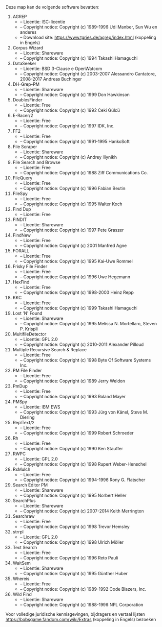 ﻿Deze map kan de volgende software bevatten:

1. AGREP
   - – Licentie: ISC-licentie
   - – Copyright notice: Copyright (c) 1989-1996 Udi Manber, Sun Wu en anderes
   - – Download site: https://www.tgries.de/agrep/index.html (koppeling in Engels)
2. Corpus Wizard
   - – Licentie: Shareware
   - – Copyright notice: Copyright (c) 1994 Takashi Hamaguchi
3. DataSeeker
   - – Licentie: BSD 3-Clause e OpenWatcom
   - – Copyright notice: Copyright (c) 2003-2007 Alessandro Cantatore, 2008-2017 Andreas Buchinger
4. DH-Grep-PM
   - – Licentie: Shareware
   - – Copyright notice: Copyright (c) 1999 Don Hawkinson
5. DoublesFinder
   - – Licentie: Free
   - – Copyright notice: Copyright (c) 1992 Ceki Gülcü
6. E-Racer/2
   - – Licentie: Free
   - – Copyright notice: Copyright (c) 1997 IDK, Inc.
7. FF2
   - – Licentie: Free
   - – Copyright notice: Copyright (c) 1991-1995 HankoSoft
8. File Scraper
   - – Licentie: Shareware
   - – Copyright notice: Copyright (c) Andrey Iliynikh
9. File Search and Browse
   - – Licentie: Free
   - – Copyright notice: Copyright (c) 1988 Ziff Communications Co.
10. FileQuery
    - – Licentie: Free
    - – Copyright notice: Copyright (c) 1996 Fabian Beutin
11. FileSpy
    - – Licentie: Free
    - – Copyright notice: Copyright (c) 1995 Walter Koch
12. Find Dup
    - – Licentie: Free
13. FINDIT
    - – Licentie: Shareware
    - – Copyright notice: Copyright (c) 1997 Pete Graszer
14. FindNew
    - – Licentie: Free
    - – Copyright notice: Copyright (c) 2001 Manfred Agne
15. FORALL
    - – Licentie: Free
    - – Copyright notice: Copyright (c) 1995 Kai-Uwe Rommel
16. Frisky File Finder
    - – Licentie: Free
    - – Copyright notice: Copyright (c) 1996 Uwe Hegemann
17. HexFind
    - – Licentie: Free
    - – Copyright notice: Copyright (c) 1998-2000 Heinz Repp
18. KKC
    - – Licentie: Free
    - – Copyright notice: Copyright (c) 1999 Takashi Hamaguchi
19. Lost 'N' Found
    - – Licentie: Shareware
    - – Copyright notice: Copyright (c) 1995 Melissa N. Mortellaro, Steven P. Krispli
20. MultifileDetector
    - – Licentie: GPL 2.0
    - – Copyright notice: Copyright (c) 2010-2011 Alexander Pilloud
21. Multiple Recursive Search & Replace
    - – Licentie: Free
    - – Copyright notice: Copyright (c) 1998 Byte Of Software Systems Inc.
22. PM File Finder
    - – Licentie: Free
    - – Copyright notice: Copyright (c) 1989 Jerry Weldon
23. PmDup
    - – Licentie: Free
    - – Copyright notice: Copyright (c) 1993 Roland Mayer
24. PMSpy
    - – Licentie: IBM EWS
    - – Copyright notice: Copyright (c) 1993 Jürg von Känel, Steve M. Diering
25. ReplText/2
    - – Licentie: Free
    - – Copyright notice: Copyright (c) 1999 Robert Schroeder
26. Rh
    - – Licentie: Free
    - – Copyright notice: Copyright (c) 1990 Ken Stauffer
27. RWPC
    - – Licentie: GPL 2.0
    - – Copyright notice: Copyright (c) 1998 Rupert Weber-Henschel
28. RxMulch
    - – Licentie: Free
    - – Copyright notice: Copyright (c) 1994-1996 Rony G. Flatscher
29. Search Editor PM
    - – Licentie: Shareware
    - – Copyright notice: Copyright (c) 1995 Norbert Heller
30. SearchPlus
    - – Licentie: Shareware
    - – Copyright notice: Copyright (c) 2007-2014 Keith Merrington
31. Searchraw
    - – Licentie: Free
    - – Copyright notice: Copyright (c) 1998 Trevor Hemsley
32. strrpl
    - – Licentie: GPL 2.0
    - – Copyright notice: Copyright (c) 1998 Ulrich Möller
33. Text Search
    - – Licentie: Free
    - – Copyright notice: Copyright (c) 1996 Reto Pauli
34. WaitSem
    - – Licentie: Shareware
    - – Copyright notice: Copyright (c) 1995 Günther Huber
35. Whereis
    - – Licentie: Free
    - – Copyright notice: Copyright (c) 1989-1992 Code Blazers, Inc.
36. Wild Find
    - – Licentie: Shareware
    - – Copyright notice: Copyright (c) 1988-1996 NPL Corporation

Voor volledige juridische kennisgevingen, bijdragers en vertaal lijsten https://bobsgame.fandom.com/wiki/Extras (koppeling in Engels) bezoeken
